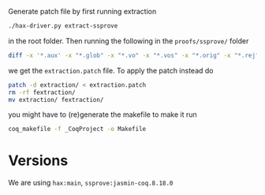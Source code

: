 Generate patch file by first running extraction
```bash
./hax-driver.py extract-ssprove
```
in the root folder. Then running the following in the `proofs/ssprove/` folder
```bash
diff -x '*.aux' -x "*.glob" -x "*.vo" -x "*.vos" -x "*.orig" -x "*.rej" -ruN extraction/ fextraction/ > extraction.patch
```
we get the `extraction.patch` file. To apply the patch instead do
```bash
patch -d extraction/ < extraction.patch
rm -rf fextraction/
mv extraction/ fextraction/
```
you might have to (re)generate the makefile to make it run
```bash
coq_makefile -f _CoqProject -o Makefile
```

# Versions
We are using `hax:main`, `ssprove:jasmin-coq.8.18.0`
